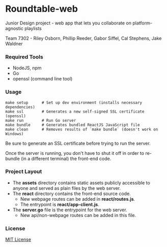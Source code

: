 
# Roundtable-web

Junior Design project - web app that lets you collaborate on platform-agnostic playlists

Team 7302 - Riley Osborn, Phillip Reeder, Gabor Siffel, Cal Stephens, Jake Waldner

### Required Tools

- NodeJS, npm
- Go
- openssl (command line tool)

### Usage

    make setup      # Set up dev environment (installs necessary dependencies)
    make ssl        # Generates a new self-signed SSL certificate (openssl)
    make run        # Run Go server
    make bundle     # Generates bundled ReactJS JavaScript file
    make clean      # Removes results of `make bundle` (doesn't work on Windows)

Be sure to generate an SSL certificate before trying to run the server.

Once the server is running, you don't have to shut it off in order to re-bundle (in a different terminal) the front-end code.

### Project Layout

- The **assets** directory contains static assets publicly accessible to anyone and served as plain files by the web server.
- The **react** directory contains the front-end source code.
    + New webpage routes can be added in **react/routes.js**.
    + The entrypoint is **react/app-client.js**.
- The **server.go** file is the entrypoint for the web server.
    + New api/non-webpage routes can be added in this file.

### License

[MIT License](LICENSE)
